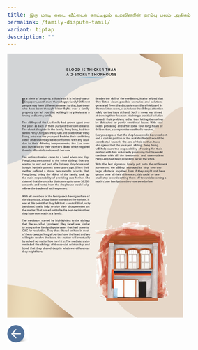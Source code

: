 ```yaml
---
title: இரு மாடி கடை வீட்டைக் காட்டிலும் உறவினரின் நரம்பு பலம் அதிகம்
permalink: /family-dispute-tamil/
variant: tiptap
description: ""
---
```

<p></p>
<div class="isomer-image-wrapper">
<img style="width: 80%;" height="auto" width="100%" alt="" src="/images/MEDIATION STORIES/Family_Story_2_1.png">
</div>
<p></p><a class="isomer-image-wrapper" href="/disputes-suitable-for-mediation-tamil/"><img style="width: 10%;" height="auto" width="100%" alt="" src="/images/MEDIATION STORIES/Back_button.png"></a>
<p></p>